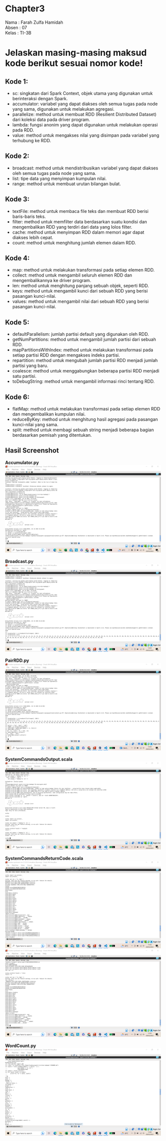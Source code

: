 # Chapter3
Nama  : Farah Zulfa Hamidah</br>
Absen : 07</br>
Kelas : TI-3B</br>

# Jelaskan masing-masing maksud kode berikut sesuai nomor kode!
## Kode 1:

- sc: singkatan dari Spark Context, objek utama yang digunakan untuk berinteraksi dengan Spark.
- accumulator: variabel yang dapat diakses oleh semua tugas pada node yang sama, digunakan untuk melakukan agregasi.
- parallelize: method untuk membuat RDD (Resilient Distributed Dataset) dari koleksi data pada driver program.
- lambda: fungsi anonim yang dapat digunakan untuk melakukan operasi pada RDD.
- value: method untuk mengakses nilai yang disimpan pada variabel yang terhubung ke RDD.

## Kode 2:

- broadcast: method untuk mendistribusikan variabel yang dapat diakses oleh semua tugas pada node yang sama.
- list: tipe data yang menyimpan kumpulan nilai.
- range: method untuk membuat urutan bilangan bulat.

## Kode 3:

- textFile: method untuk membaca file teks dan membuat RDD berisi baris-baris teks.
- filter: method untuk memfilter data berdasarkan suatu kondisi dan mengembalikan RDD yang terdiri dari data yang lolos filter.
- cache: method untuk menyimpan RDD dalam memori agar dapat diakses lebih cepat.
- count: method untuk menghitung jumlah elemen dalam RDD.

## Kode 4:

- map: method untuk melakukan transformasi pada setiap elemen RDD.
- collect: method untuk mengambil seluruh elemen RDD dan mengembalikannya ke driver program.
- len: method untuk menghitung panjang sebuah objek, seperti RDD.
- keys: method untuk mengambil kunci dari sebuah RDD yang berisi pasangan kunci-nilai.
- values: method untuk mengambil nilai dari sebuah RDD yang berisi pasangan kunci-nilai.

## Kode 5:

- defaultParallelism: jumlah partisi default yang digunakan oleh RDD.
- getNumPartitions: method untuk mengambil jumlah partisi dari sebuah RDD.
- mapPartitionsWithIndex: method untuk melakukan transformasi pada setiap partisi RDD dengan mengakses indeks partisi.
- repartition: method untuk mengubah jumlah partisi RDD menjadi jumlah partisi yang baru.
- coalesce: method untuk menggabungkan beberapa partisi RDD menjadi satu partisi.
- toDebugString: method untuk mengambil informasi rinci tentang RDD.

## Kode 6:

- flatMap: method untuk melakukan transformasi pada setiap elemen RDD dan mengembalikan kumpulan nilai.
- reduceByKey: method untuk menghitung hasil agregasi pada pasangan kunci-nilai yang sama.
- split: method untuk membagi sebuah string menjadi beberapa bagian berdasarkan pemisah yang ditentukan.

## Hasil Screenshot </br>

**Accumulator.py**
![Screenshot](images/img1.png) </br>
</br>
**Broadcast.py**
![Screenshot](images/img2.png) </br>
</br>
**PairRDD.py**
![Screenshot](images/img3.png) </br>
</br>
**SystemCommandsOutput.scala**
![Screenshot](images/img4.png) </br>
</br>
**SystemCommandsReturnCode.scala**
![Screenshot](images/img5.png) </br>
![Screenshot](images/img6.png) </br>
</br>
**WordCount.py**
![Screenshot](images/img7.png) </br>
